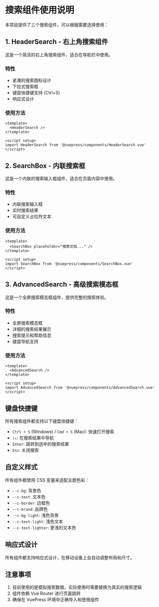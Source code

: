 # 搜索组件使用说明

本项目提供了三个搜索组件，可以根据需要选择使用：

## 1. HeaderSearch - 右上角搜索组件

这是一个简洁的右上角搜索组件，适合在导航栏中使用。

### 特性
- 紧凑的搜索图标设计
- 下拉式搜索框
- 键盘快捷键支持 (Ctrl+S)
- 响应式设计

### 使用方法

```vue
<template>
  <HeaderSearch />
</template>

<script setup>
import HeaderSearch from '@vuepress/components/HeaderSearch.vue'
</script>
```

## 2. SearchBox - 内联搜索框

这是一个内联的搜索输入框组件，适合在页面内容中使用。

### 特性
- 内联搜索输入框
- 实时搜索结果
- 可自定义占位符文本

### 使用方法

```vue
<template>
  <SearchBox placeholder="搜索文档..." />
</template>

<script setup>
import SearchBox from '@vuepress/components/SearchBox.vue'
</script>
```

## 3. AdvancedSearch - 高级搜索模态框

这是一个全屏搜索模态框组件，提供完整的搜索体验。

### 特性
- 全屏搜索模态框
- 详细的搜索结果展示
- 搜索提示和帮助信息
- 键盘导航支持

### 使用方法

```vue
<template>
  <AdvancedSearch />
</template>

<script setup>
import AdvancedSearch from '@vuepress/components/AdvancedSearch.vue'
</script>
```

## 键盘快捷键

所有搜索组件都支持以下键盘快捷键：

- `Ctrl + S` (Windows) / `Cmd + S` (Mac): 快速打开搜索
- `↑↓`: 在搜索结果中导航
- `Enter`: 跳转到选中的搜索结果
- `Esc`: 关闭搜索

## 自定义样式

所有组件都使用 CSS 变量来适配主题色彩：

- `--c-bg`: 背景色
- `--c-text`: 文本色
- `--c-border`: 边框色
- `--c-brand`: 品牌色
- `--c-bg-light`: 浅色背景
- `--c-text-light`: 浅色文本
- `--c-text-lighter`: 更浅的文本色

## 响应式设计

所有组件都支持响应式设计，在移动设备上会自动调整布局和尺寸。

## 注意事项

1. 目前使用的是模拟搜索数据，实际使用时需要替换为真实的搜索逻辑
2. 组件依赖 Vue Router 进行页面跳转
3. 确保在 VuePress 环境中正确导入和使用组件 